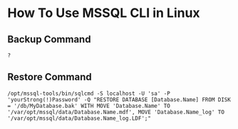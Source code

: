 # How To Use MSSQL CLI in Linux

## Backup Command

```
?
```

## Restore Command

```
/opt/mssql-tools/bin/sqlcmd -S localhost -U 'sa' -P 'yourStrong(!)Password' -Q "RESTORE DATABASE [Database.Name] FROM DISK = '/db/MyDatabase.bak' WITH MOVE 'Database.Name' TO '/var/opt/mssql/data/Database.Name.mdf', MOVE 'Database.Name_log' TO '/var/opt/mssql/data/Database.Name_log.LDF';"
```
